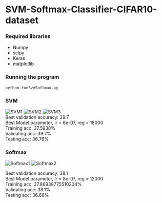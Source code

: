 # SVM-Softmax-Classifier-CIFAR10-dataset

### Required libraries 
- Numpy
- scipy
- Keras
- matplotlib

### Running the program
```
python runSvmSoftmax.py
```
### SVM 
![SVM1](https://github.com/ayesha92ahmad/SVM-Softmax-Classifier-CIFAR10-dataset/blob/master/svm0.png)
![SVM2](https://github.com/ayesha92ahmad/SVM-Softmax-Classifier-CIFAR10-dataset/blob/master/svm1.png)
![SVM3](https://github.com/ayesha92ahmad/SVM-Softmax-Classifier-CIFAR10-dataset/blob/master/svm2.png)<br>
Best validation accuracy: 39.7<br>
Best Model parameter, lr = 6e-07, reg = 18000<br>
Training acc:   37.5938%<br>
Validating acc: 39.7%<br>
Testing acc:    36.76%<br>

### Softmax
![Softmax1](https://github.com/ayesha92ahmad/SVM-Softmax-Classifier-CIFAR10-dataset/blob/master/softmax1.png)
![Softmax2](https://github.com/ayesha92ahmad/SVM-Softmax-Classifier-CIFAR10-dataset/blob/master/softmax2.png)<br>

Best validation accuracy: 38.1<br>
Best Model parameter, lr = 8e-07, reg = 12000<br>
Training acc:   37.86938775510204%<br>
Validating acc: 38.1%<br>
Testing acc:    36.68%<br>
